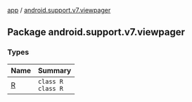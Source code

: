 [app](../index.md) / [android.support.v7.viewpager](./index.md)

## Package android.support.v7.viewpager

### Types

| Name | Summary |
|---|---|
| [R](-r/index.md) | `class R`<br>`class R` |
